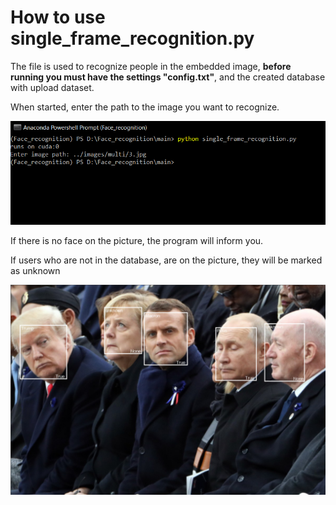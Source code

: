 # How to use single_frame_recognition.py

The file is used to recognize people in the embedded image,
**before running you must have the settings "config.txt"**,
and the created database with upload dataset.

When started, enter the path to the image you want to recognize.

![markdown logo](Images/face_reco.PNG)

If there is no face on the picture, the program will inform you.

If users who are not in the database, are on the picture,
they will be marked as unknown

![markdown logo](../images/recognized/3.PNG)
